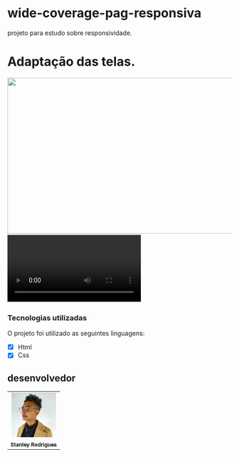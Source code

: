 # wide-coverage-pag-responsiva
projeto para estudo sobre responsividade.


# Adaptação das telas. 


<p aligh="center">
    <img width="600" height="350" src="./assets/mobile.png"/>
    <video src="./assets/pc.mp4" autoplay >
    <img height="350" src="./assets/mobile.gif" />
    </p>

    


### Tecnologias utilizadas

O projeto foi utilizado as seguintes linguagens:

- [x] Html
- [x] Css

##  desenvolvedor

<table>
  <tr>
    <td align="center">
      <a href="https://www.linkedin.com/in/stanley-rodrigues/">
        <img src="https://github.com/stanley-rodrigues/easy-shopping-pag-responsiva/blob/master/assets/eu.jpeg?raw=true" width="100px;" alt="Foto de Stanley Rodrigues"/><br>
        <sub>
          <b>Stanley Rodrigues</b>
        </sub>
      </a>
    </td>
  </tr>
</table>
